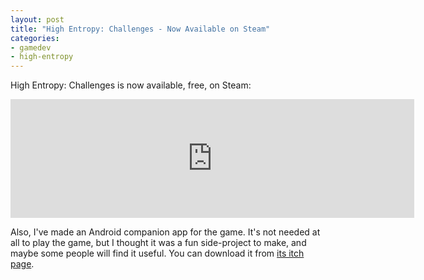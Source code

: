 ```yaml
---
layout: post
title: "High Entropy: Challenges - Now Available on Steam"
categories:
- gamedev
- high-entropy
---
```


<p>High Entropy: Challenges is now available, free, on Steam:<br></p>
<iframe src="https://store.steampowered.com/widget/1389630/" width="646" height="190" frameborder="0"><span id="selection-marker-1" class="redactor-selection-marker"></span></iframe>
<p>Also, I've made an Android companion app for the game. It's not needed at all to play the game, but I thought it was a fun side-project to make, and maybe some people will find it useful. You can download it from <a href="https://binarynonsense.itch.io/helos-cheatsheet" target="_blank">its itch page</a>.<br></p>
